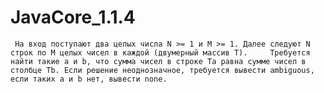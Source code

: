 # JavaCore_1.1.4
     На вход поступают два целых числа N >= 1 и M >= 1. Далее следуют N строк по M целых чисел в каждой (двумерный массив T).     Требуется найти такие a и b, что сумма чисел в строке Ta равна сумме чисел в столбце Tb. Если решение неоднозначное, требуется вывести ambiguous, если таких a и b нет, вывести none.
